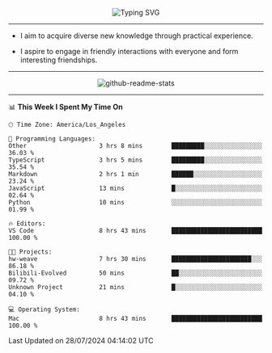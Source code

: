 <p align="center">
  <img src="https://readme-typing-svg.demolab.com?font=Fira+Code&weight=500&size=32&duration=2500&pause=1600&center=true&vCenter=true&random=false&width=1024&height=64&lines=Hi+there+%F0%9F%91%8B;I'm+delighted+you+could+make+it+here+%F0%9F%8E%89;I'm+Harry%2C+a+college+student+still+finding+my+way" alt="Typing SVG" />
</p>


---


- I aim to acquire diverse new knowledge through practical experience.

- I aspire to engage in friendly interactions with everyone and form interesting friendships.


---


<p align="center">
  <img src="https://github-readme-stats.vercel.app/api?username=Harry-Jing&show_icons=true" alt="github-readme-stats"/>
</p>


---

<!--START_SECTION:waka-->
📊 **This Week I Spent My Time On** 

```text
🕑︎ Time Zone: America/Los_Angeles

💬 Programming Languages: 
Other                    3 hrs 8 mins        █████████░░░░░░░░░░░░░░░░   36.03 % 
TypeScript               3 hrs 5 mins        █████████░░░░░░░░░░░░░░░░   35.54 % 
Markdown                 2 hrs 1 min         ██████░░░░░░░░░░░░░░░░░░░   23.24 % 
JavaScript               13 mins             █░░░░░░░░░░░░░░░░░░░░░░░░   02.64 % 
Python                   10 mins             ░░░░░░░░░░░░░░░░░░░░░░░░░   01.99 % 

🔥 Editors: 
VS Code                  8 hrs 43 mins       █████████████████████████   100.00 % 

🐱‍💻 Projects: 
hw-weave                 7 hrs 30 mins       ██████████████████████░░░   86.18 % 
Bilibili-Evolved         50 mins             ██░░░░░░░░░░░░░░░░░░░░░░░   09.72 % 
Unknown Project          21 mins             █░░░░░░░░░░░░░░░░░░░░░░░░   04.10 % 

💻 Operating System: 
Mac                      8 hrs 43 mins       █████████████████████████   100.00 % 
```


 Last Updated on 28/07/2024 04:14:02 UTC
<!--END_SECTION:waka-->
